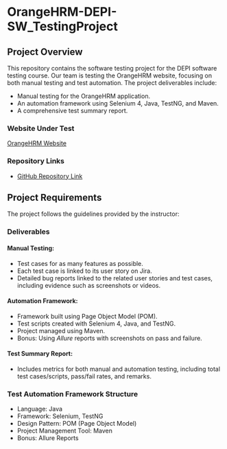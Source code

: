 # OrangeHRM-DEPI-SW_TestingProject

## Project Overview

This repository contains the software testing project for the DEPI software testing course. Our team is testing the OrangeHRM website, focusing on both manual testing and test automation. The project deliverables include:

- Manual testing for the OrangeHRM application.
- An automation framework using Selenium 4, Java, TestNG, and Maven.
- A comprehensive test summary report.

### Website Under Test

[OrangeHRM Website](https://www.orangehrm.com/)

### Repository Links

- [GitHub Repository Link]([https://github.com/Sara556M/OrangeHRM-DEPI-SW_TestingProject](https://github.com/Abdullah-Wahid-Abd-El-Tawab/OrangeHRM-DEPI-SW_TestingProject))

## Project Requirements

The project follows the guidelines provided by the instructor:

### Deliverables

#### Manual Testing:

- Test cases for as many features as possible.
- Each test case is linked to its user story on Jira.
- Detailed bug reports linked to the related user stories and test cases, including evidence such as screenshots or videos.

#### Automation Framework:

- Framework built using Page Object Model (POM).
- Test scripts created with Selenium 4, Java, and TestNG.
- Project managed using Maven.
- Bonus: Using *Allure* reports with screenshots on pass and failure.

#### Test Summary Report:

- Includes metrics for both manual and automation testing, including total test cases/scripts, pass/fail rates, and remarks.

### Test Automation Framework Structure

- Language: Java
- Framework: Selenium, TestNG
- Design Pattern: POM (Page Object Model)
- Project Management Tool: Maven
- Bonus: Allure Reports
